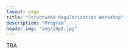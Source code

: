 ```yaml
---
layout: page
title: "Structured Regularization Workshop"
description: "Program"
header-img: "img/ihp2.jpg"
---
```


TBA.
